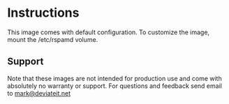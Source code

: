 # Instructions
This image comes with default configuration. To customize the image, mount the /etc/rspamd volume.

## Support
Note that these images are not intended for production use and come with absolutely no warranty or support. For questions and feedback send email to mark@deviateit.net
